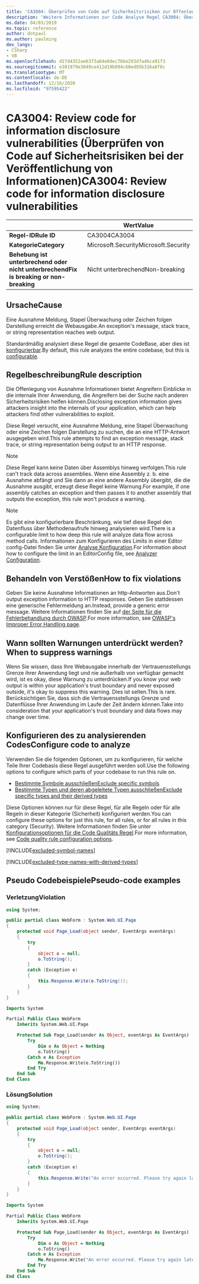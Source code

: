 ```yaml
---
title: 'CA3004: Überprüfen von Code auf Sicherheitsrisiken zur Offenlegung von Informationen (Code Analyse)'
description: 'Weitere Informationen zur Code Analyse Regel CA3004: Überprüfen von Code zur Offenlegung von Sicherheitsrisiken'
ms.date: 04/03/2019
ms.topic: reference
author: dotpaul
ms.author: paulming
dev_langs:
- CSharp
- VB
ms.openlocfilehash: d27d4352ae6373a64e0dec76be293d7a46ca91f3
ms.sourcegitcommit: e301979e3049ce412d19b094c60ed95b316a8f8c
ms.translationtype: MT
ms.contentlocale: de-DE
ms.lasthandoff: 12/16/2020
ms.locfileid: "97595422"
---
```

# <a name="ca3004-review-code-for-information-disclosure-vulnerabilities"></a><span data-ttu-id="ce0c7-103">CA3004: Review code for information disclosure vulnerabilities (Überprüfen von Code auf Sicherheitsrisiken bei der Veröffentlichung von Informationen)</span><span class="sxs-lookup"><span data-stu-id="ce0c7-103">CA3004: Review code for information disclosure vulnerabilities</span></span>

| | <span data-ttu-id="ce0c7-104">Wert</span><span class="sxs-lookup"><span data-stu-id="ce0c7-104">Value</span></span> |
|-|-|
| <span data-ttu-id="ce0c7-105">**Regel-ID**</span><span class="sxs-lookup"><span data-stu-id="ce0c7-105">**Rule ID**</span></span> |<span data-ttu-id="ce0c7-106">CA3004</span><span class="sxs-lookup"><span data-stu-id="ce0c7-106">CA3004</span></span>|
| <span data-ttu-id="ce0c7-107">**Kategorie**</span><span class="sxs-lookup"><span data-stu-id="ce0c7-107">**Category**</span></span> |<span data-ttu-id="ce0c7-108">Microsoft.Security</span><span class="sxs-lookup"><span data-stu-id="ce0c7-108">Microsoft.Security</span></span>|
| <span data-ttu-id="ce0c7-109">**Behebung ist unterbrechend oder nicht unterbrechend**</span><span class="sxs-lookup"><span data-stu-id="ce0c7-109">**Fix is breaking or non-breaking**</span></span> |<span data-ttu-id="ce0c7-110">Nicht unterbrechend</span><span class="sxs-lookup"><span data-stu-id="ce0c7-110">Non-breaking</span></span>|

## <a name="cause"></a><span data-ttu-id="ce0c7-111">Ursache</span><span class="sxs-lookup"><span data-stu-id="ce0c7-111">Cause</span></span>

<span data-ttu-id="ce0c7-112">Eine Ausnahme Meldung, Stapel Überwachung oder Zeichen folgen Darstellung erreicht die Webausgabe.</span><span class="sxs-lookup"><span data-stu-id="ce0c7-112">An exception's message, stack trace, or string representation reaches web output.</span></span>

<span data-ttu-id="ce0c7-113">Standardmäßig analysiert diese Regel die gesamte CodeBase, aber dies ist [konfigurierbar](#configure-code-to-analyze).</span><span class="sxs-lookup"><span data-stu-id="ce0c7-113">By default, this rule analyzes the entire codebase, but this is [configurable](#configure-code-to-analyze).</span></span>

## <a name="rule-description"></a><span data-ttu-id="ce0c7-114">Regelbeschreibung</span><span class="sxs-lookup"><span data-stu-id="ce0c7-114">Rule description</span></span>

<span data-ttu-id="ce0c7-115">Die Offenlegung von Ausnahme Informationen bietet Angreifern Einblicke in die internale Ihrer Anwendung, die Angreifern bei der Suche nach anderen Sicherheitsrisiken helfen können.</span><span class="sxs-lookup"><span data-stu-id="ce0c7-115">Disclosing exception information gives attackers insight into the internals of your application, which can help attackers find other vulnerabilities to exploit.</span></span>

<span data-ttu-id="ce0c7-116">Diese Regel versucht, eine Ausnahme Meldung, eine Stapel Überwachung oder eine Zeichen folgen Darstellung zu suchen, die an eine HTTP-Antwort ausgegeben wird.</span><span class="sxs-lookup"><span data-stu-id="ce0c7-116">This rule attempts to find an exception message, stack trace, or string representation being output to an HTTP response.</span></span>

> [!NOTE]
> <span data-ttu-id="ce0c7-117">Diese Regel kann keine Daten über Assemblys hinweg verfolgen.</span><span class="sxs-lookup"><span data-stu-id="ce0c7-117">This rule can't track data across assemblies.</span></span> <span data-ttu-id="ce0c7-118">Wenn eine Assembly z. b. eine Ausnahme abfängt und Sie dann an eine andere Assembly übergibt, die die Ausnahme ausgibt, erzeugt diese Regel keine Warnung.</span><span class="sxs-lookup"><span data-stu-id="ce0c7-118">For example, if one assembly catches an exception and then passes it to another assembly that outputs the exception, this rule won't produce a warning.</span></span>

> [!NOTE]
> <span data-ttu-id="ce0c7-119">Es gibt eine konfigurierbare Beschränkung, wie tief diese Regel den Datenfluss über Methodenaufrufe hinweg analysieren wird.</span><span class="sxs-lookup"><span data-stu-id="ce0c7-119">There is a configurable limit to how deep this rule will analyze data flow across method calls.</span></span> <span data-ttu-id="ce0c7-120">Informationen zum Konfigurieren des Limits in einer Editor config-Datei finden Sie unter [Analyse Konfiguration](https://github.com/dotnet/roslyn-analyzers/blob/master/docs/Analyzer%20Configuration.md#dataflow-analysis).</span><span class="sxs-lookup"><span data-stu-id="ce0c7-120">For information about how to configure the limit in an EditorConfig file, see [Analyzer Configuration](https://github.com/dotnet/roslyn-analyzers/blob/master/docs/Analyzer%20Configuration.md#dataflow-analysis).</span></span>

## <a name="how-to-fix-violations"></a><span data-ttu-id="ce0c7-121">Behandeln von Verstößen</span><span class="sxs-lookup"><span data-stu-id="ce0c7-121">How to fix violations</span></span>

<span data-ttu-id="ce0c7-122">Geben Sie keine Ausnahme Informationen an http-Antworten aus.</span><span class="sxs-lookup"><span data-stu-id="ce0c7-122">Don't output exception information to HTTP responses.</span></span> <span data-ttu-id="ce0c7-123">Geben Sie stattdessen eine generische Fehlermeldung an.</span><span class="sxs-lookup"><span data-stu-id="ce0c7-123">Instead, provide a generic error message.</span></span> <span data-ttu-id="ce0c7-124">Weitere Informationen finden Sie auf [der Seite für die Fehlerbehandlung durch OWASP](https://owasp.org/www-community/Improper_Error_Handling).</span><span class="sxs-lookup"><span data-stu-id="ce0c7-124">For more information, see [OWASP's Improper Error Handling page](https://owasp.org/www-community/Improper_Error_Handling).</span></span>

## <a name="when-to-suppress-warnings"></a><span data-ttu-id="ce0c7-125">Wann sollten Warnungen unterdrückt werden?</span><span class="sxs-lookup"><span data-stu-id="ce0c7-125">When to suppress warnings</span></span>

<span data-ttu-id="ce0c7-126">Wenn Sie wissen, dass Ihre Webausgabe innerhalb der Vertrauensstellungs Grenze ihrer Anwendung liegt und nie außerhalb von verfügbar gemacht wird, ist es okay, diese Warnung zu unterdrücken.</span><span class="sxs-lookup"><span data-stu-id="ce0c7-126">If you know your web output is within your application's trust boundary and never exposed outside, it's okay to suppress this warning.</span></span> <span data-ttu-id="ce0c7-127">Dies ist selten.</span><span class="sxs-lookup"><span data-stu-id="ce0c7-127">This is rare.</span></span> <span data-ttu-id="ce0c7-128">Berücksichtigen Sie, dass sich die Vertrauensstellungs Grenze und Datenflüsse Ihrer Anwendung im Laufe der Zeit ändern können.</span><span class="sxs-lookup"><span data-stu-id="ce0c7-128">Take into consideration that your application's trust boundary and data flows may change over time.</span></span>

## <a name="configure-code-to-analyze"></a><span data-ttu-id="ce0c7-129">Konfigurieren des zu analysierenden Codes</span><span class="sxs-lookup"><span data-stu-id="ce0c7-129">Configure code to analyze</span></span>

<span data-ttu-id="ce0c7-130">Verwenden Sie die folgenden Optionen, um zu konfigurieren, für welche Teile Ihrer Codebasis diese Regel ausgeführt werden soll.</span><span class="sxs-lookup"><span data-stu-id="ce0c7-130">Use the following options to configure which parts of your codebase to run this rule on.</span></span>

- [<span data-ttu-id="ce0c7-131">Bestimmte Symbole ausschließen</span><span class="sxs-lookup"><span data-stu-id="ce0c7-131">Exclude specific symbols</span></span>](#exclude-specific-symbols)
- [<span data-ttu-id="ce0c7-132">Bestimmte Typen und deren abgeleitete Typen ausschließen</span><span class="sxs-lookup"><span data-stu-id="ce0c7-132">Exclude specific types and their derived types</span></span>](#exclude-specific-types-and-their-derived-types)

<span data-ttu-id="ce0c7-133">Diese Optionen können nur für diese Regel, für alle Regeln oder für alle Regeln in dieser Kategorie (Sicherheit) konfiguriert werden.</span><span class="sxs-lookup"><span data-stu-id="ce0c7-133">You can configure these options for just this rule, for all rules, or for all rules in this category (Security).</span></span> <span data-ttu-id="ce0c7-134">Weitere Informationen finden Sie unter [Konfigurationsoptionen für die Code Qualitäts Regel](../code-quality-rule-options.md).</span><span class="sxs-lookup"><span data-stu-id="ce0c7-134">For more information, see [Code quality rule configuration options](../code-quality-rule-options.md).</span></span>

[!INCLUDE[excluded-symbol-names](~/includes/code-analysis/excluded-symbol-names.md)]

[!INCLUDE[excluded-type-names-with-derived-types](~/includes/code-analysis/excluded-type-names-with-derived-types.md)]

## <a name="pseudo-code-examples"></a><span data-ttu-id="ce0c7-135">Pseudo Codebeispiele</span><span class="sxs-lookup"><span data-stu-id="ce0c7-135">Pseudo-code examples</span></span>

### <a name="violation"></a><span data-ttu-id="ce0c7-136">Verletzung</span><span class="sxs-lookup"><span data-stu-id="ce0c7-136">Violation</span></span>

```csharp
using System;

public partial class WebForm : System.Web.UI.Page
{
    protected void Page_Load(object sender, EventArgs eventArgs)
    {
        try
        {
            object o = null;
            o.ToString();
        }
        catch (Exception e)
        {
            this.Response.Write(e.ToString());
        }
    }
}
```

```vb
Imports System

Partial Public Class WebForm
    Inherits System.Web.UI.Page

    Protected Sub Page_Load(sender As Object, eventArgs As EventArgs)
        Try
            Dim o As Object = Nothing
            o.ToString()
        Catch e As Exception
            Me.Response.Write(e.ToString())
        End Try
    End Sub
End Class
```

### <a name="solution"></a><span data-ttu-id="ce0c7-137">Lösung</span><span class="sxs-lookup"><span data-stu-id="ce0c7-137">Solution</span></span>

```csharp
using System;

public partial class WebForm : System.Web.UI.Page
{
    protected void Page_Load(object sender, EventArgs eventArgs)
    {
        try
        {
            object o = null;
            o.ToString();
        }
        catch (Exception e)
        {
            this.Response.Write("An error occurred. Please try again later.");
        }
    }
}
```

```vb
Imports System

Partial Public Class WebForm
    Inherits System.Web.UI.Page

    Protected Sub Page_Load(sender As Object, eventArgs As EventArgs)
        Try
            Dim o As Object = Nothing
            o.ToString()
        Catch e As Exception
            Me.Response.Write("An error occurred. Please try again later.")
        End Try
    End Sub
End Class
```
